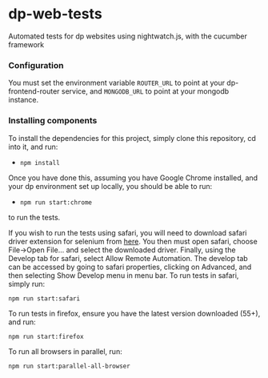 # dp-web-tests

Automated tests for dp websites using nightwatch.js, with the cucumber framework

### Configuration

You must set the environment variable `ROUTER_URL` to point at your dp-frontend-router
service, and `MONGODB_URL` to point at your mongodb instance.

### Installing components

To install the dependencies for this project, simply clone this repository, cd into
it, and run:

- `npm install`

Once you have done this, assuming you have Google Chrome installed, and your dp
environment set up locally, you should be able to run:

- `npm run start:chrome`

to run the tests.

If you wish to run the tests using safari, you will need to download safari driver
extension for selenium from [here](http://selenium-release.storage.googleapis.com/2.48/SafariDriver.safariextz).
You then must open safari, choose File->Open File... and select the downloaded
driver. Finally, using the Develop tab for safari, select Allow Remote Automation.
The develop tab can be accessed by going to safari properties, clicking on
Advanced, and then selecting Show Develop menu in menu bar. To run tests in safari,
simply run:

`npm run start:safari`

To run tests in firefox, ensure you have the latest version downloaded (55+), and 
run:

`npm run start:firefox`

To run all browsers in parallel, run:

`npm run start:parallel-all-browser`
